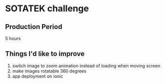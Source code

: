 # SOTATEK challenge

## Production Period

5 hours

## Things I'd like to improve

1. switch image to zoom animation instead of loading when moving screen
2. make images rotatable 360 degrees
3. app deployment on ionic
